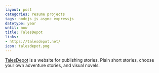```yaml
---
layout: post
categories: resume projects
tags: nodejs js async expressjs
datetype: year
until: now
title: TalesDepot
links:
- https://talesdepot.net/
icon: talesdepot.png
---
```


[TalesDepot](http://talesdepot.net/) is a website for publishing stories. Plain short stories, choose your own adventure stories, and visual novels.
